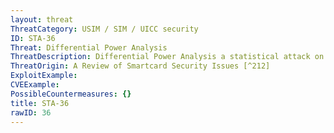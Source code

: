 ```yaml
---
layout: threat
ThreatCategory: USIM / SIM / UICC security
ID: STA-36
Threat: Differential Power Analysis
ThreatDescription: Differential Power Analysis a statistical attack on a cryptographic algorithm which compares a hypothesis with a measured outcome and is often capable of extracting an encryption key from a smart card or other computing device
ThreatOrigin: A Review of Smartcard Security Issues [^212]
ExploitExample:
CVEExample:
PossibleCountermeasures: {}
title: STA-36
rawID: 36
---
```

